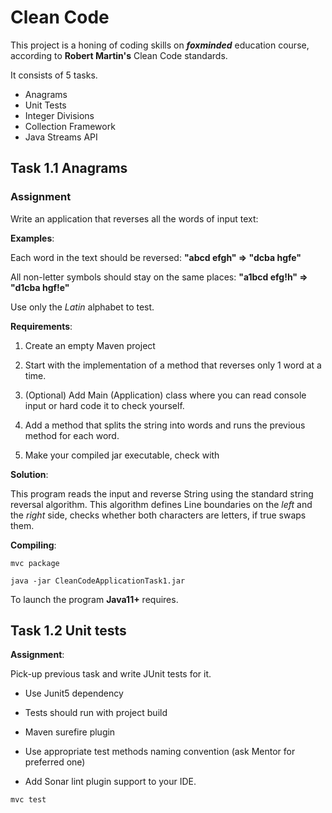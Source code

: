 # Clean Code

This project is a honing of coding skills on ***foxminded*** education course, according to **Robert Martin's** Clean Code standards.

It consists of 5 tasks.
* Anagrams
* Unit Tests
* Integer Divisions
* Collection Framework
* Java Streams API

## Task 1.1 Anagrams
### Assignment
Write an application that reverses all the words of input text:

**Examples**:

Each word in the text should be reversed:
**"abcd efgh" => "dcba hgfe"**

All non-letter symbols should stay on the same places:
**"a1bcd efg!h" => "d1cba hgf!e"**

Use only the *Latin* alphabet to test.

**Requirements**:

1. Create an empty Maven project

2. Start with the implementation of a method that reverses only 1 word at a time.

3. (Optional) Add Main (Application) class where you can read console input or hard code it to check yourself.

4. Add a method that splits the string into words and runs the previous method for each word.

5. Make your compiled jar executable, check with 

**Solution**:

This program reads the input and reverse String using the standard string reversal algorithm. This algorithm defines Line boundaries on the *left* and the *right* side, checks whether both characters are letters, if true swaps them.

**Compiling**:

```
mvc package
```
```
java -jar CleanCodeApplicationTask1.jar
```

To launch the program **Java11+** requires.

## Task 1.2 Unit tests

**Assignment**:

Pick-up previous task and write JUnit tests for it.

* Use Junit5 dependency

* Tests should run with project build

* Maven surefire plugin

* Use appropriate test methods naming convention (ask Mentor for preferred one)

* Add Sonar lint plugin support to your IDE.

```
mvc test
```